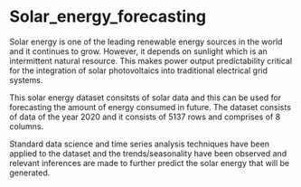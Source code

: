 # Solar_energy_forecasting
Solar energy is one of the leading renewable energy sources in the world and it continues to grow. However, it depends on sunlight which is an intermittent natural resource. This makes power output predictability critical for the integration of solar photovoltaics into traditional electrical grid systems.

This solar energy dataset consitsts of solar data and this can be used for forecasting the amount of energy consumed in future. The dataset consists of data of the year 2020 and it consists of 5137 rows and comprises of 8 columns.

Standard data science and time series analysis techniques have been applied to the dataset and the trends/seasonality have been observed and relevant inferences are made to further predict the solar energy that will be generated.
